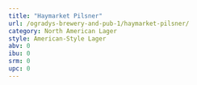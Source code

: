 ```yaml
---
title: "Haymarket Pilsner"
url: /ogradys-brewery-and-pub-1/haymarket-pilsner/
category: North American Lager
style: American-Style Lager
abv: 0
ibu: 0
srm: 0
upc: 0
---
```


